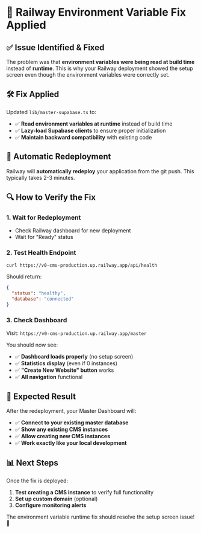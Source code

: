 # 🔧 Railway Environment Variable Fix Applied

## ✅ **Issue Identified & Fixed**

The problem was that **environment variables were being read at build time** instead of **runtime**. This is why your Railway deployment showed the setup screen even though the environment variables were correctly set.

## 🛠️ **Fix Applied**

Updated `lib/master-supabase.ts` to:
- ✅ **Read environment variables at runtime** instead of build time
- ✅ **Lazy-load Supabase clients** to ensure proper initialization
- ✅ **Maintain backward compatibility** with existing code

## 🚀 **Automatic Redeployment**

Railway will **automatically redeploy** your application from the git push. This typically takes 2-3 minutes.

## 🔍 **How to Verify the Fix**

### 1. **Wait for Redeployment**
- Check Railway dashboard for new deployment
- Wait for "Ready" status

### 2. **Test Health Endpoint**
```bash
curl https://v0-cms-production.up.railway.app/api/health
```

Should return:
```json
{
  "status": "healthy",
  "database": "connected"
}
```

### 3. **Check Dashboard**
Visit: `https://v0-cms-production.up.railway.app/master`

You should now see:
- ✅ **Dashboard loads properly** (no setup screen)
- ✅ **Statistics display** (even if 0 instances)
- ✅ **"Create New Website" button** works
- ✅ **All navigation** functional

## 🎯 **Expected Result**

After the redeployment, your Master Dashboard will:
- ✅ **Connect to your existing master database**
- ✅ **Show any existing CMS instances**
- ✅ **Allow creating new CMS instances**
- ✅ **Work exactly like your local development**

## 📊 **Next Steps**

Once the fix is deployed:
1. **Test creating a CMS instance** to verify full functionality
2. **Set up custom domain** (optional)
3. **Configure monitoring alerts**

The environment variable runtime fix should resolve the setup screen issue! 🎉

